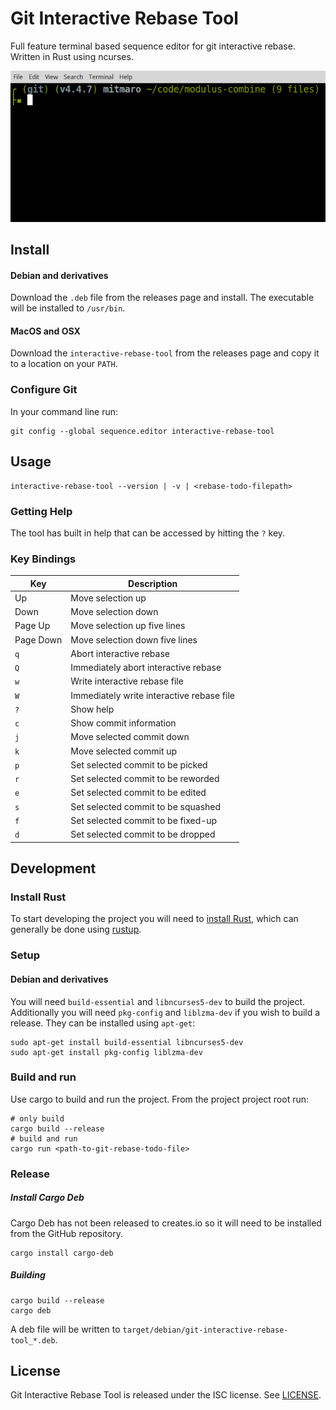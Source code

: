 # Git Interactive Rebase Tool

Full feature terminal based sequence editor for git interactive rebase. Written in Rust using ncurses.

![Image](git-interactive-tool.gif?raw=true)

## Install

#### Debian and derivatives

Download the `.deb` file from the releases page and install. The executable will be installed to `/usr/bin`.

#### MacOS and OSX

Download the `interactive-rebase-tool` from the releases page and copy it to a location on your `PATH`.

### Configure Git

In your command line run:

    git config --global sequence.editor interactive-rebase-tool

## Usage

```shell
interactive-rebase-tool --version | -v | <rebase-todo-filepath>
```

### Getting Help

The tool has built in help that can be accessed by hitting the `?` key.

### Key Bindings

| Key          | Description |
| ------------ | ----------- |
|  Up          | Move selection up |
|  Down        | Move selection down |
|  Page Up     | Move selection up five lines |
|  Page Down   | Move selection down five lines |
|  `q`         | Abort interactive rebase |
|  `Q`         | Immediately abort interactive rebase |
|  `w`         | Write interactive rebase file |
|  `W`         | Immediately write interactive rebase file |
|  `?`         | Show help |
|  `c`         | Show commit information |
|  `j`         | Move selected commit down |
|  `k`         | Move selected commit up |
|  `p`         | Set selected commit to be picked |
|  `r`         | Set selected commit to be reworded |
|  `e`         | Set selected commit to be edited |
|  `s`         | Set selected commit to be squashed |
|  `f`         | Set selected commit to be fixed-up |
|  `d`         | Set selected commit to be dropped |


## Development

### Install Rust

To start developing the project you will need to [install Rust](https://doc.rust-lang.org/book/getting-started.html),
which can generally be done using [rustup](https://www.rustup.rs/).

### Setup

#### Debian and derivatives

You will need `build-essential` and `libncurses5-dev` to build the project.
Additionally you will need `pkg-config` and `liblzma-dev` if you wish to build
a release. They can be installed using `apt-get`:

    sudo apt-get install build-essential libncurses5-dev
    sudo apt-get install pkg-config liblzma-dev


### Build and run

Use cargo to build and run the project. From the project project root run:

    # only build
    cargo build --release
    # build and run
    cargo run <path-to-git-rebase-todo-file>


### Release

##### Install Cargo Deb

Cargo Deb has not been released to creates.io so it will need to be installed from the GitHub repository.

    cargo install cargo-deb

##### Building

    cargo build --release
    cargo deb

A deb file will be written to `target/debian/git-interactive-rebase-tool_*.deb`.

## License

Git Interactive Rebase Tool is released under the ISC license. See [LICENSE](LICENSE).
